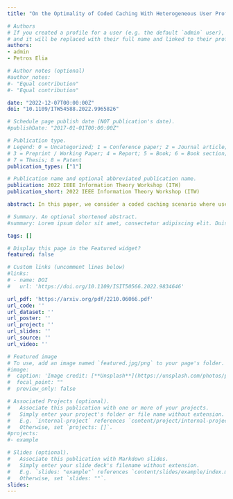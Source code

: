 ```yaml
---
title: "On the Optimality of Coded Caching With Heterogeneous User Profiles"

# Authors
# If you created a profile for a user (e.g. the default `admin` user), write the username (folder name) here 
# and it will be replaced with their full name and linked to their profile.
authors:
- admin
- Petros Elia

# Author notes (optional)
#author_notes:
#- "Equal contribution"
#- "Equal contribution"

date: "2022-12-07T00:00:00Z"
doi: "10.1109/ITW54588.2022.9965826"

# Schedule page publish date (NOT publication's date).
#publishDate: "2017-01-01T00:00:00Z"

# Publication type.
# Legend: 0 = Uncategorized; 1 = Conference paper; 2 = Journal article;
# 3 = Preprint / Working Paper; 4 = Report; 5 = Book; 6 = Book section;
# 7 = Thesis; 8 = Patent
publication_types: ["1"]

# Publication name and optional abbreviated publication name.
publication: 2022 IEEE Information Theory Workshop (ITW)
publication_short: 2022 IEEE Information Theory Workshop (ITW)

abstract: In this paper, we consider a coded caching scenario where users have heterogeneous interests. Taking into consideration the system model originally proposed by Wang and Peleato, for which the end-receiving users are divided into groups according to their file preferences, we develop a novel information-theoretic converse on the worst-case communication load under uncoded cache placement. Interestingly, the developed converse bound, jointly with one of the coded schemes proposed by Wang and Peleato, allows us to characterize the optimal worst-case communication load under uncoded prefetching within a constant multiplicative gap of 2. Although we restrict the caching policy to be uncoded, our work improves the previously known order optimality results for the considered caching problem.

# Summary. An optional shortened abstract.
#summary: Lorem ipsum dolor sit amet, consectetur adipiscing elit. Duis posuere tellus ac convallis placerat. Proin tincidunt magna sed ex sollicitudin condimentum.

tags: []

# Display this page in the Featured widget?
featured: false

# Custom links (uncomment lines below)
#links:
# - name: DOI
#   url: 'https://doi.org/10.1109/ISIT50566.2022.9834646'

url_pdf: 'https://arxiv.org/pdf/2210.06066.pdf'
url_code: ''
url_dataset: ''
url_poster: ''
url_project: ''
url_slides: ''
url_source: ''
url_video: ''

# Featured image
# To use, add an image named `featured.jpg/png` to your page's folder. 
#image:
#  caption: 'Image credit: [**Unsplash**](https://unsplash.com/photos/pLCdAaMFLTE)'
#  focal_point: ""
#  preview_only: false

# Associated Projects (optional).
#   Associate this publication with one or more of your projects.
#   Simply enter your project's folder or file name without extension.
#   E.g. `internal-project` references `content/project/internal-project/index.md`.
#   Otherwise, set `projects: []`.
#projects:
#- example

# Slides (optional).
#   Associate this publication with Markdown slides.
#   Simply enter your slide deck's filename without extension.
#   E.g. `slides: "example"` references `content/slides/example/index.md`.
#   Otherwise, set `slides: ""`.
slides:
---
```

